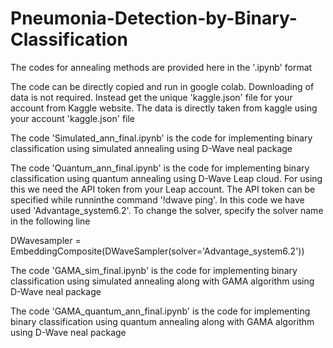 # Pneumonia-Detection-by-Binary-Classification
The codes for annealing methods are provided here in the '.ipynb' format

The code can be directly copied and run in google colab. Downloading of data is not required. Instead get the unique 'kaggle.json' file for your account from Kaggle website. The data is directly taken from kaggle using your account 'kaggle.json' file

The code 'Simulated_ann_final.ipynb' is the code for implementing binary classification using simulated annealing using D-Wave neal package

The code 'Quantum_ann_final.ipynb' is the code for implementing binary classification using quantum annealing using D-Wave Leap cloud. For using this we need the API token from your Leap account. The API token can be specified while runninthe command '!dwave ping'. In this code we have used 'Advantage_system6.2'. To change the solver, specify the solver name in the following line

DWavesampler = EmbeddingComposite(DWaveSampler(solver='Advantage_system6.2'))

The code 'GAMA_sim_final.ipynb' is the code for implementing binary classification using simulated annealing along with GAMA algorithm using D-Wave neal package

The code 'GAMA_quantum_ann_final.ipynb' is the code for implementing binary classification using quantum annealing along with GAMA algorithm using D-Wave neal package
